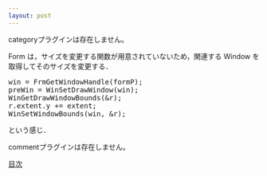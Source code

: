 ```yaml
---
layout: post
---
```

<p><span class="error">categoryプラグインは存在しません。</span></p>
<p>Form は，サイズを変更する関数が用意されていないため，関連する Window を取得してそのサイズを変更する．</p>
<pre>win = FrmGetWindowHandle(formP);
preWin = WinSetDrawWindow(win);
WinGetDrawWindowBounds(&amp;r);
r.extent.y += extent;
WinSetWindowBounds(win, &amp;r);
</pre>
<p>という感じ．</p>
<p><span class="error">commentプラグインは存在しません。</span> </p>
<p><a href="/?page=Palm+Tips" class="wikipage">目次</a></p>
